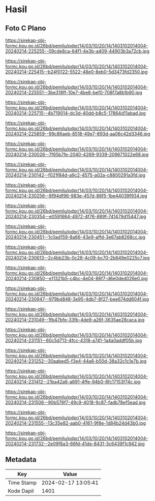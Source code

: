 # Hasil

## Foto C Plano

https://sirekap-obj-formc.kpu.go.id/26bd/pemilu/pdpr/14/03/10/20/14/1403102014004-20240214-225255--09cde8ca-64f1-4e3b-a409-44903b3a72cb.jpg

https://sirekap-obj-formc.kpu.go.id/26bd/pemilu/pdpr/14/03/10/20/14/1403102014004-20240214-225415--b24f0122-5522-48e0-8eb0-5d3473fd2350.jpg

https://sirekap-obj-formc.kpu.go.id/26bd/pemilu/pdpr/14/03/10/20/14/1403102014004-20240214-225551--3be318ff-10e7-4be8-bef0-708f7a8b1b90.jpg

https://sirekap-obj-formc.kpu.go.id/26bd/pemilu/pdpr/14/03/10/20/14/1403102014004-20240214-225715--4b719014-dc3d-40dd-b8c5-17864d11abad.jpg

https://sirekap-obj-formc.kpu.go.id/26bd/pemilu/pdpr/14/03/10/20/14/1403102014004-20240214-225859--99c86aeb-8518-49e7-893d-aa06c42d3346.jpg

https://sirekap-obj-formc.kpu.go.id/26bd/pemilu/pdpr/14/03/10/20/14/1403102014004-20240214-230026--7f65b7fe-2040-4269-9339-209671022e68.jpg

https://sirekap-obj-formc.kpu.go.id/26bd/pemilu/pdpr/14/03/10/20/14/1403102014004-20240214-230142--f021f84d-a9c2-4575-a02a-c8800291a3fd.jpg

https://sirekap-obj-formc.kpu.go.id/26bd/pemilu/pdpr/14/03/10/20/14/1403102014004-20240214-230256--8f94df96-983e-457d-86f5-1be44039f934.jpg

https://sirekap-obj-formc.kpu.go.id/26bd/pemilu/pdpr/14/03/10/20/14/1403102014004-20240214-230354--e0591664-4972-4f76-889f-741479d15447.jpg

https://sirekap-obj-formc.kpu.go.id/26bd/pemilu/pdpr/14/03/10/20/14/1403102014004-20240214-230451--1c0ad159-8a66-43e9-affd-3e67ab8268cc.jpg

https://sirekap-obj-formc.kpu.go.id/26bd/pemilu/pdpr/14/03/10/20/14/1403102014004-20240214-230613--2c4bb23b-0c28-4c09-bc70-2b849e0225c7.jpg

https://sirekap-obj-formc.kpu.go.id/26bd/pemilu/pdpr/14/03/10/20/14/1403102014004-20240214-230850--e11321b5-c4bc-4e04-86f7-d6e0ded026e0.jpg

https://sirekap-obj-formc.kpu.go.id/26bd/pemilu/pdpr/14/03/10/20/14/1403102014004-20240214-230947--979bd848-3e95-4db7-8f27-bee674dd604f.jpg

https://sirekap-obj-formc.kpu.go.id/26bd/pemilu/pdpr/14/03/10/20/14/1403102014004-20240214-231049--1fb47bfe-33fb-4de9-a26f-3635ae28caca.jpg

https://sirekap-obj-formc.kpu.go.id/26bd/pemilu/pdpr/14/03/10/20/14/1403102014004-20240214-231151--60c5d713-4fcc-4318-a741-1a4a0addf05b.jpg

https://sirekap-obj-formc.kpu.go.id/26bd/pemilu/pdpr/14/03/10/20/14/1403102014004-20240214-231252--30aabed5-f3e4-44a6-b50d-38a32c1c1e7b.jpg

https://sirekap-obj-formc.kpu.go.id/26bd/pemilu/pdpr/14/03/10/20/14/1403102014004-20240214-231412--21ba42a6-a691-4ffe-94b0-8fc17153f74c.jpg

https://sirekap-obj-formc.kpu.go.id/26bd/pemilu/pdpr/14/03/10/20/14/1403102014004-20240214-231506--90b576f7-49c9-4018-9c87-fadb78ef5ead.jpg

https://sirekap-obj-formc.kpu.go.id/26bd/pemilu/pdpr/14/03/10/20/14/1403102014004-20240214-231555--13c35e82-aab0-4161-9f8e-1d84b24d43b0.jpg

https://sirekap-obj-formc.kpu.go.id/26bd/pemilu/pdpr/14/03/10/20/14/1403102014004-20240214-231732--2e09f8a3-66fd-41de-8431-3c6439f1c942.jpg


## Metadata

| Key        | Value               |
| ---------- | ------------------- |
| Time Stamp | 2024-02-17 13:05:41 |
| Kode Dapil | 1401                |




